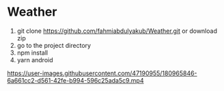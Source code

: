 # Weather
1. git clone https://github.com/fahmiabdulyakub/Weather.git or download zip
2. go to the project directory
3. npm install
4. yarn android

https://user-images.githubusercontent.com/47190955/180965846-6a661cc2-d561-42fe-b994-596c25ada5c9.mp4
